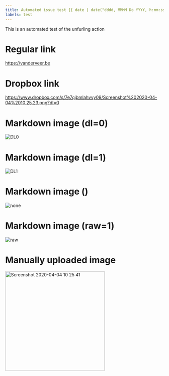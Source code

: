 ```yaml
---
title: Automated issue test {{ date | date("dddd, MMMM Do YYYY, h:mm:ss a") }}
labels: test
---
```


This is an automated test of the unfurling action

# Regular link
https://vanderveer.be

# Dropbox link
https://www.dropbox.com/s/7e7qjbmlahvvy09/Screenshot%202020-04-04%2010.25.23.png?dl=0

# Markdown image (dl=0)
![DL0](https://www.dropbox.com/s/0698tr08sxvk3o7/Screenshot%202020-04-04%2010.26.56.png?dl=0)

# Markdown image (dl=1)
![DL1](https://www.dropbox.com/s/0698tr08sxvk3o7/Screenshot%202020-04-04%2010.26.56.png?dl=1)

# Markdown image ()
![none](https://www.dropbox.com/s/0698tr08sxvk3o7/Screenshot%202020-04-04%2010.26.56.png)

# Markdown image (raw=1)
![raw](https://www.dropbox.com/s/0698tr08sxvk3o7/Screenshot%202020-04-04%2010.26.56.png?raw=1)

# Manually uploaded image
<img width="316" alt="Screenshot 2020-04-04 10 25 41" src="https://user-images.githubusercontent.com/16780/78422312-ad9d6c00-765e-11ea-8414-da0b05478372.png">
